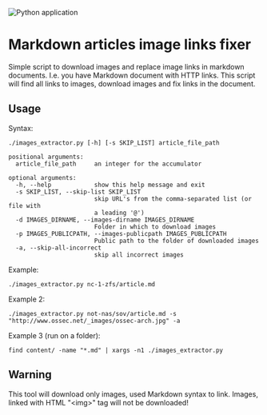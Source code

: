 ![Python application](https://github.com/artiomn/markdown_images_downloader/workflows/Python%20application/badge.svg)

# Markdown articles image links fixer

Simple script to download images and replace image links in markdown documents.
I.e. you have Markdown document with HTTP links.
This script will find all links to images, download images and fix links in the document.


## Usage

Syntax:

```
./images_extractor.py [-h] [-s SKIP_LIST] article_file_path

positional arguments:
  article_file_path     an integer for the accumulator

optional arguments:
  -h, --help            show this help message and exit
  -s SKIP_LIST, --skip-list SKIP_LIST
                        skip URL's from the comma-separated list (or file with
                        a leading '@')
  -d IMAGES_DIRNAME, --images-dirname IMAGES_DIRNAME
                        Folder in which to download images
  -p IMAGES_PUBLICPATH, --images-publicpath IMAGES_PUBLICPATH
                        Public path to the folder of downloaded images
  -a, --skip-all-incorrect
                        skip all incorrect images
```

Example:

```
./images_extractor.py nc-1-zfs/article.md
```

Example 2:

```
./images_extractor.py not-nas/sov/article.md -s "http://www.ossec.net/_images/ossec-arch.jpg" -a
```

Example 3 (run on a folder):

```
find content/ -name "*.md" | xargs -n1 ./images_extractor.py
```

## Warning

This tool will download only images, used Markdown syntax to link.
Images, linked with HTML "\<img\>" tag will not be downloaded!



